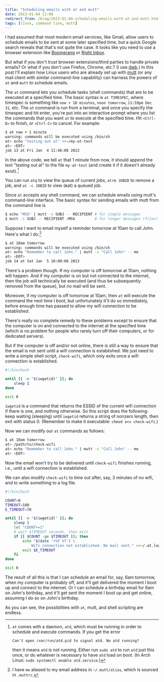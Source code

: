 ```yaml
---
title: "Scheduling emails with at and mutt"
date: 2013-01-04 11:08
redirect_from: /blog/2013-01-04-scheduling-emails-with-at-and-mutt.html
tags: [linux, command line, mutt]
---
```


I had assumed that most modern email services, like Gmail, allow users to
schedule emails to be sent at some later specified time, but a quick Google
search reveals that that's not quite the case. It looks like you need to use a
browser extension like [Boomerang][bg] or [Right Inbox][ri].

[bg]: http://www.boomeranggmail.com/
[ri]: http://www.rightinbox.com/

But what if you don't trust browser extensions/third parties to handle private
emails?  Or what if you don't use Firefox, Chrome, etc.? (I use [dwb][].) In
this post I'll explain how Linux users who are already set up with [mutt][] (or
any mail client with similar command-line capability) can harness the powers of
`at` and `mutt` to schedule emails.

[dwb]:  http://portix.bitbucket.org/dwb/
[mutt]: http://www.mutt.org/

The `at` command lets you schedule tasks (shell commands) that are to be
executed at a specified time. The basic syntax is `at TIMESPEC`, where timespec
is something like `now + 10 minutes`, `noon tomorrow`, `11:59pm Dec 31`, etc.
The `at` command is run from a terminal, and once you specify the timespec and
hit enter, you're put into an interactive prompt where you list the commands
that you want `at` to execute at the specified time. Hit `<Ctrl-D>` to finish,
or `<Ctrl-C>` to cancel. For example:

```bash
$ at now + 1 minute
warning: commands will be executed using /bin/sh
at> echo "testing out at" >>~/my-at-test
at> <EOT>
job 13 at Fri Jan  4 11:46:00 2013
```

In the above code, we tell `at` that 1 minute from now, it should append the
text "testing out at" to the file `my-at-test` (and create it if it doesn't
already exist).[^atd]

[^atd]: `at` comes with a daemon, `atd`, which must be running in order to
        schedule and execute commands.  If you get the error

        Can't open /var/run/atd.pid to signal atd. No atd running?

    then it means `atd` is not running. Either run `sudo atd` to run `atd` just
    this once, or do whatever is necessary to have `atd` load on boot. (In Arch
    Linux: `sudo systemctl enable atd.service`.)

You can run `atq` to view the queue of current jobs, `atrm JOBID` to remove a
job, and `at -c JOBID` to view (**c**at) a queued job.

Since `at` accepts any shell command, we can schedule emails using mutt's
command-line interface. The basic syntax for sending emails with mutt from the
command line is

```bash
$ echo "MSG" | mutt -s SUBJ -- RECIPIENT # for simple messages
$ mutt -s SUBJ -- RECIPIENT <MSG         # for longer messages (files)
```

Suppose I want to email myself a reminder tomorrow at 10am to call John. Here's
what I do.[^alias]

[^alias]: I have `me` aliased to my email address in `~/.mutt/alias`, which is
          sourced in `.muttrc`.

```bash
$ at 10am tomorrow
warning: commands will be executed using /bin/sh
at> echo "Remember to call John." | mutt -s "Call John" -- me
at> <EOT>
job 14 at Sat Jan  5 10:00:00 2013
```

There's a problem though. If my computer is off tomorrow at 10am, nothing will
happen. And if my computer is on but not connected to the internet, then the
job will technically be executed (and thus be subsequently removed from the
queue), but no mail will be sent.

Moreover, if my computer is off tomorrow at 10am, then `at` will execute the
command the next time I boot, but unfortunately it'll do so immediately, before
enough time has passed to allow my wifi connection to be established.

There's really no complete remedy to these problems except to ensure that the
computer is on and connected to the internet at the specified time (which is no
problem for people who rarely turn off their computers, or for dedicated
servers).

But if the computer is off and/or not online, there is still a way to ensure
that the email is not sent until a wifi connection is established.  We just need
to write a simple shell script, `check-wifi`, which only exits once a wifi
connection is established.

```bash
#!/bin/bash

until [[ -n "$(iwgetid)" ]]; do
    sleep 1
done

exit 0
```

`iwgetid` is a command that returns the ESSID of the current wifi connection if
there is one, and nothing otherwise. So this script does the following: keep
waiting (sleeping) until `iwgetid` returns a string of nonzero length, then exit
with status 0. (Remember to make it executable: `chmod a+x check-wifi`.)

Now we can modify our `at` commands as follows:

```bash
$ at 10am tomorrow
at> /path/to/check-wifi
at> echo "Remember to call John." | mutt -s "Call John" -- me
at> <EOT>
```

Now the email won't try to be delivered until `check-wifi` finishes running,
i.e., until a wifi connection is established.

We can also modify `check-wifi` to time out after, say, 3 minutes of no wifi,
and to write something to a log file.

```bash
#!/bin/bash

COUNT=0
TIMEOUT=180
E_TIMEOUT=70

until [[ -n "$(iwgetid)" ]]; do
    sleep 1
    let "COUNT+=1"
    # wait $TIMEOUT seconds, then exit
    if [[ $COUNT -ge $TIMEOUT ]]; then
        echo "$(date '+%F %T') \
            Wifi connection not established. No mail sent." >>~/.at.log
        exit $E_TIMEOUT
    fi
done

exit 0
```

The result of all this is that I can schedule an email for, say, 6am tomorrow,
when my computer is probably off, and it'll get delivered the moment I boot up
and connect to the internet. Or I can schedule a birthday email for 6am on
John's birthday, and it'll get sent the moment I boot up and get online,
assuming I do so on John's birthday.

As you can see, the possibilities with `at`, mutt, and shell scripting are
endless.
